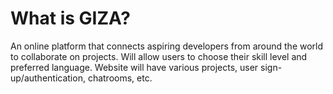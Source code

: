 # What is GIZA? 

An online platform that connects aspiring developers from around the world to collaborate on projects. Will allow users to choose their skill level and preferred language. Website will have various projects, user sign-up/authentication, chatrooms, etc.
